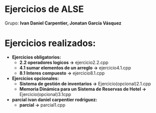 # Ejercicios de ALSE
Grupo: **Ivan Daniel Carpentier, Jonatan García Vásquez**
# Ejercicios realizados:
- **Ejercicios obligatorios:**
    - **2.2 operadores logicos ->** ejercicio2.2.cpp
    - **4.1 sumar elementos de un arreglo ->** ejercicio4.1.cpp
    - **8.1 Interes compuesto ->** ejercicio8.1.cpp
- **Ejercicios opcionales:**
    - **Sistema de gestión de inventarios ->** Ejercicio(opcional)2.1.cpp
    - **Memoria Dinámica para un Sistema de Reservas de Hotel ->** Ejercicio(opcional)3.1cpp
- **parcial ivan daniel carpentier rodriguez:**
    - **parcial ->** parcial1.cpp
